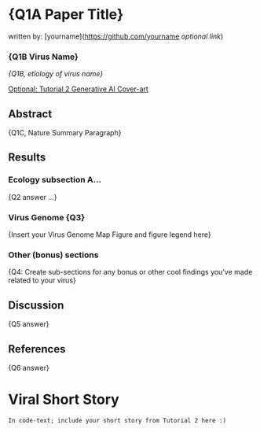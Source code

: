 # {Q1A Paper Title}
written by: [yourname](https://github.com/yourname *optional link*)

### {Q1B Virus Name}
*{Q1B, etiology of virus name}*

[Optional: Tutorial 2 Generative AI Cover-art](img/<virusname>/cover.png)

## Abstract

{Q1C, Nature Summary Paragraph}

## Results

### Ecology subsection A...

{Q2 answer ...}

### Virus Genome {Q3}

{Insert your Virus Genome Map Figure and figure legend here}

### Other (bonus) sections

{Q4: Create sub-sections for any bonus or other cool findings you've made
related to your virus}

## Discussion

{Q5 answer}

## References

{Q6 answer}

# Viral Short Story

```
In code-text; include your short story from Tutorial 2 here :)
```